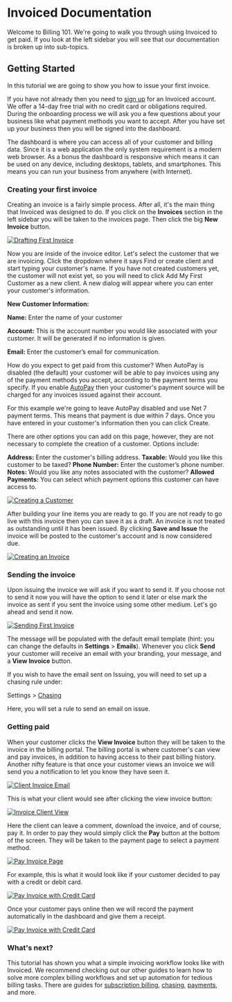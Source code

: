 # Invoiced Documentation

Welcome to Billing 101. We're going to walk you through using Invoiced to get paid. If you look at the left sidebar you will see that our documentation is broken up into sub-topics.

## Getting Started

In this tutorial we are going to show you how to issue your first invoice.

If you have not already then you need to [sign up](/signup) for an Invoiced account. We offer a 14-day free trial with no credit card or obligations required. During the onboarding process we will ask you a few questions about your business like what payment methods you want to accept. After you have set up your business then you will be signed into the dashboard.

The dashboard is where you can access all of your customer and billing data. Since it is a web application the only system requirement is a modern web browser. As a bonus the dashboard is responsive which means it can be used on any device, including desktops, tablets, and smartphones. This means you can run your business from anywhere (with Internet).

### Creating your first invoice

Creating an invoice is a fairly simple process. After all, it's the main thing that Invoiced was designed to do. If you click on the **Invoices** section in the left sidebar you will be taken to the invoices page. Then click the big **New Invoice** button.

[![Drafting First Invoice](/docs/img/drafting-first-invoice.png)](/docs/img/drafting-first-invoice.png)

Now you are inside of the invoice editor. Let's select the customer that we are invoicing. Click the dropdown where it says Find or create client and start typing your customer's name. If you have not created customers yet, the customer will not exist yet, so you will need to click Add My First Customer as a new client. A new dialog will appear where you can enter your customer's information.

**New Customer Information:**

**Name:** Enter the name of your customer

**Account:** This is the account number you would like associated with your customer. It will be generated if no information is given. 

**Email:** Enter the customer’s email for communication. 

How do you expect to get paid from this customer? When AutoPay is disabled (the default) your customer will be able to pay invoices using any of the payment methods you accept, according to the payment terms you specify. If you enable [AutoPay](/docs/payments/autopay) then your customer's payment source will be charged for any invoices issued against their account.

For this example we're going to leave AutoPay disabled and use Net 7 payment terms. This means that payment is due within 7 days. Once you have entered in your customer's information then you can click Create. 
 
There are other options you can add on this page, however, they are not necessary to complete the creation of a customer. Options include:

**Address:** Enter the customer's billing address. 
**Taxable:** Would you like this customer to be taxed?
**Phone Number:** Enter the customer’s phone number.
**Notes:** Would you like any notes associated with the customer?
**Allowed Payments:** You can select which payment options this customer can have access to.

[![Creating a Customer](/docs/img/create-a-customer.gif)](/docs/img/create-a-customer.gif)

After building your line items you are ready to go. If you are not ready to go live with this invoice then you can save it as a draft. An invoice is not treated as outstanding until it has been issued. By clicking **Save and Issue** the invoice will be posted to the customer's account and is now considered due.

[![Creating an Invoice](/docs/img/create-an-invoice.gif)](/docs/img/create-an-invoice.gif)


### Sending the invoice

Upon issuing the invoice we will ask if you want to send it. If you choose not to send it now you will have the option to send it later or else mark the invoice as sent if you sent the invoice using some other medium. Let's go ahead and send it now.

[![Sending First Invoice](/docs/img/sending-first-invoice.png)](/docs/img/sending-first-invoice.png)

The message will be populated with the default email template (hint: you can change the defaults in **Settings** > **Emails**). Whenever you click **Send** your customer will receive an email with your branding, your message, and a **View Invoice** button.

If you wish to have the email sent on Issuing, you will need to set up a chasing rule under:

Settings > [Chasing](/docs/payments/chasing)

Here, you will set a rule to send an email on issue.

### Getting paid

When your customer clicks the **View Invoice** button they will be taken to the invoice in the billing portal. The billing portal is where customer's can view and pay invoices, in addition to having access to their past billing history. Another nifty feature is that once your customer views an invoice we will send you a notification to let you know they have seen it.

[![Client Invoice Email](/docs/img/client-invoice-email.png)](/docs/img/client-invoice-email.png)

This is what your client would see after clicking the view invoice button:

[![Invoice Client View](/docs/img/client-invoice-view.png)](/docs/img/client-invoice-view.png)

Here the client can leave a comment, download the invoice, and of course, pay it. In order to pay they would simply click the **Pay** button at the bottom of the screen. They will be taken to the payment page to select a payment method.

[![Pay Invoice Page](/docs/img/pay-invoice-page.png)](/docs/img/pay-invoice-page.png)

For example, this is what it would look like if your customer decided to pay with a credit or debit card.

[![Pay Invoice with Credit Card](/docs/img/pay-invoice-credit-card.png)](/docs/img/pay-invoice-credit-card.png)

Once your customer pays online then we will record the payment automatically in the dashboard and give them a receipt.

[![Pay Invoice with Credit Card](/docs/img/invoice-paid-in-full.png)](/docs/img/invoice-paid-in-full.png)

### What's next?

This tutorial has shown you what a simple invoicing workflow looks like with Invoiced. We recommend checking out our other guides to learn how to solve more complex billing workflows and set up automation for tedious billing tasks. There are guides for [subscription billing](/docs/guides/subscription-billing), [chasing](/docs/guides/chasing), [payments](/docs/payments), and more.